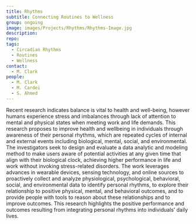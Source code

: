 ```yaml
---
title: Rhythms
subtitle: Connecting Routines to Wellness
group: ongoing
image: images/Projects/Rhythms/Rhythms-Image.jpg
description: 
repo:
tags:
  - Circadian Rhythms
  - Routines
  - Wellness
contact:
  - M. Clark
people: 
  - M. Clark
  - M. Cardei
  - S. Ahmed 
---
```

  
Recent research indicates balance is vital to health and well-being, however humans experience stress and imbalances through lack of attention to mental and physical states when meeting work and life demands. This research proposes to improve health and wellbeing in individuals through awareness of their personal rhythms, which are repeated cycles of internal and external events including biological, mental, social, and environmental. The investigators seek to design and evaluate a data analytic and modeling method to make users aware of potential activities at any given time that align with their biological clock, achieving higher performance in life and work without invoking stress-related disorders. The work leverages advances in wearable devices, sensing technology, and online sources to proactively collect and analyze physiological, psychological, behavioral, social, and environmental data to identify personal rhythms, to explore their relationship to positive physical, mental, and behavioral outcomes, and to provide people with tools to reason about these relationships and to improve outcomes. This research highlights the positive performance and outcomes resulting from integrating personal rhythms into individuals’ daily lives.
